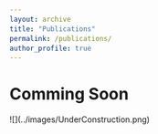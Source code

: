 ```yaml
---
layout: archive
title: "Publications"
permalink: /publications/
author_profile: true
---
```


<h1>Comming Soon</h1>
![](../images/UnderConstruction.png)

<!--
{% if author.googlescholar %}
  You can also find my articles on <u><a href="{{author.googlescholar}}">my Google Scholar profile</a>.</u>
{% endif %}-->
<!--
{% include base_path %}-->
<!--
{% for post in site.publications reversed %}
  {% include archive-single.html %}
{% endfor %}-->
